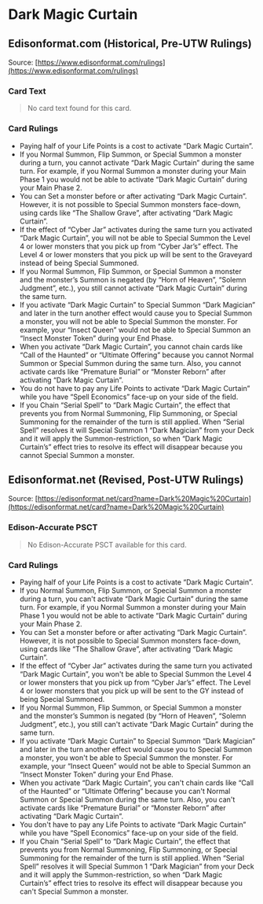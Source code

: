 # Dark Magic Curtain

## Edisonformat.com (Historical, Pre-UTW Rulings)

Source: [https://www.edisonformat.com/rulings](https://www.edisonformat.com/rulings)

### Card Text

> No card text found for this card.

### Card Rulings

*   Paying half of your Life Points is a cost to activate “Dark Magic Curtain”.
*   If you Normal Summon, Flip Summon, or Special Summon a monster during a turn, you cannot activate “Dark Magic Curtain” during the same turn. For example, if you Normal Summon a monster during your Main Phase 1 you would not be able to activate “Dark Magic Curtain” during your Main Phase 2.
*   You can Set a monster before or after activating “Dark Magic Curtain”. However, it is not possible to Special Summon monsters face-down, using cards like “The Shallow Grave”, after activating “Dark Magic Curtain”.
*   If the effect of “Cyber Jar” activates during the same turn you activated “Dark Magic Curtain”, you will not be able to Special Summon the Level 4 or lower monsters that you pick up from “Cyber Jar’s” effect. The Level 4 or lower monsters that you pick up will be sent to the Graveyard instead of being Special Summoned.
*   If you Normal Summon, Flip Summon, or Special Summon a monster and the monster’s Summon is negated (by “Horn of Heaven”, “Solemn Judgment”, etc.), you still cannot activate “Dark Magic Curtain” during the same turn.
*   If you activate “Dark Magic Curtain” to Special Summon “Dark Magician” and later in the turn another effect would cause you to Special Summon a monster, you will not be able to Special Summon the monster. For example, your “Insect Queen” would not be able to Special Summon an “Insect Monster Token” during your End Phase.
*   When you activate “Dark Magic Curtain”, you cannot chain cards like “Call of the Haunted” or “Ultimate Offering” because you cannot Normal Summon or Special Summon during the same turn. Also, you cannot activate cards like “Premature Burial” or “Monster Reborn” after activating “Dark Magic Curtain”.
*   You do not have to pay any Life Points to activate “Dark Magic Curtain” while you have “Spell Economics” face-up on your side of the field.
*   If you Chain “Serial Spell” to “Dark Magic Curtain”, the effect that prevents you from Normal Summoning, Flip Summoning, or Special Summoning for the remainder of the turn is still applied. When “Serial Spell” resolves it will Special Summon 1 “Dark Magician” from your Deck and it will apply the Summon-restriction, so when “Dark Magic Curtain’s” effect tries to resolve its effect will disappear because you cannot Special Summon a monster.

## Edisonformat.net (Revised, Post-UTW Rulings)

Source: [https://edisonformat.net/card?name=Dark%20Magic%20Curtain](https://edisonformat.net/card?name=Dark%20Magic%20Curtain)

### Edison-Accurate PSCT

> No Edison-Accurate PSCT available for this card.

### Card Rulings

*   Paying half of your Life Points is a cost to activate “Dark Magic Curtain”.
*   If you Normal Summon, Flip Summon, or Special Summon a monster during a turn, you can't activate “Dark Magic Curtain” during the same turn. For example, if you Normal Summon a monster during your Main Phase 1 you would not be able to activate “Dark Magic Curtain” during your Main Phase 2.
*   You can Set a monster before or after activating “Dark Magic Curtain”. However, it is not possible to Special Summon monsters face-down, using cards like “The Shallow Grave”, after activating “Dark Magic Curtain”.
*   If the effect of “Cyber Jar” activates during the same turn you activated “Dark Magic Curtain”, you won't be able to Special Summon the Level 4 or lower monsters that you pick up from “Cyber Jar’s” effect. The Level 4 or lower monsters that you pick up will be sent to the GY instead of being Special Summoned.
*   If you Normal Summon, Flip Summon, or Special Summon a monster and the monster’s Summon is negated (by “Horn of Heaven”, “Solemn Judgment”, etc.), you still can't activate “Dark Magic Curtain” during the same turn.
*   If you activate “Dark Magic Curtain” to Special Summon “Dark Magician” and later in the turn another effect would cause you to Special Summon a monster, you won't be able to Special Summon the monster. For example, your “Insect Queen” would not be able to Special Summon an “Insect Monster Token” during your End Phase.
*   When you activate “Dark Magic Curtain”, you can't chain cards like “Call of the Haunted” or “Ultimate Offering” because you can't Normal Summon or Special Summon during the same turn. Also, you can't activate cards like “Premature Burial” or “Monster Reborn” after activating “Dark Magic Curtain”.
*   You don't have to pay any Life Points to activate “Dark Magic Curtain” while you have “Spell Economics” face-up on your side of the field.
*   If you Chain “Serial Spell” to “Dark Magic Curtain”, the effect that prevents you from Normal Summoning, Flip Summoning, or Special Summoning for the remainder of the turn is still applied. When “Serial Spell” resolves it will Special Summon 1 “Dark Magician” from your Deck and it will apply the Summon-restriction, so when “Dark Magic Curtain’s” effect tries to resolve its effect will disappear because you can't Special Summon a monster.
            
